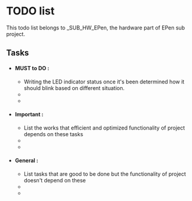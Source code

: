 # TODO list

This todo list belongs to _SUB_HW_EPen, the hardware part of EPen sub project. 

## Tasks

- #### MUST to DO :
    - Writing the LED indicator status once it's been determined how it should blink based on different situation.
    -
    - 
- #### Important :
    - List the works that efficient and optimized functionality of project depends on these tasks
    -
    - 
- #### General :
    - List tasks that are good to be done but the functionality of project doesn't depend on these
    -
    -
